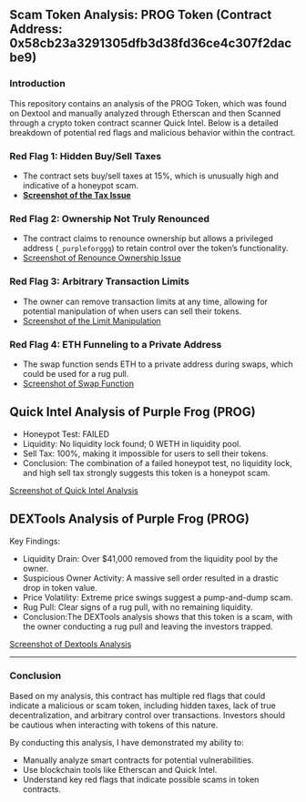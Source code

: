 ## Scam Token Analysis: PROG Token (Contract Address: 0x58cb23a3291305dfb3d38fd36ce4c307f2dacbe9)

### Introduction
This repository contains an analysis of the PROG Token, which was found on Dextool and manually analyzed through Etherscan and then Scanned through a crypto token contract scanner Quick Intel. Below is a detailed breakdown of potential red flags and malicious behavior within the contract.

### Red Flag 1: Hidden Buy/Sell Taxes
- The contract sets buy/sell taxes at 15%, which is unusually high and indicative of a honeypot scam.
- **[Screenshot of the Tax Issue](screenshots/RedFlag1.png)**

### Red Flag 2: Ownership Not Truly Renounced
- The contract claims to renounce ownership but allows a privileged address (`_purpleforggg`) to retain control over the token’s functionality.
- [Screenshot of Renounce Ownership Issue](screenshots/RedFlag2.png)

### Red Flag 3: Arbitrary Transaction Limits
- The owner can remove transaction limits at any time, allowing for potential manipulation of when users can sell their tokens.
- [Screenshot of the Limit Manipulation](screenshots/RedFlag3.png)

### Red Flag 4: ETH Funneling to a Private Address
- The swap function sends ETH to a private address during swaps, which could be used for a rug pull.
- [Screenshot of Swap Function](Screenshots/RedFlag4.png)

## Quick Intel Analysis of Purple Frog (PROG)
- Honeypot Test: FAILED
- Liquidity: No liquidity lock found; 0 WETH in liquidity pool.
- Sell Tax: 100%, making it impossible for users to sell their tokens.
- Conclusion: The combination of a failed honeypot test, no liquidity lock, and high sell tax strongly suggests this token is a honeypot scam.

[Screenshot of Quick Intel Analysis](screenshots/QuickIntel.png)

## DEXTools Analysis of Purple Frog (PROG)
Key Findings:
- Liquidity Drain: Over $41,000 removed from the liquidity pool by the owner.
- Suspicious Owner Activity: A massive sell order resulted in a drastic drop in token value.
- Price Volatility: Extreme price swings suggest a pump-and-dump scam.
- Rug Pull: Clear signs of a rug pull, with no remaining liquidity.
- Conclusion:The DEXTools analysis shows that this token is a scam, with the owner conducting a rug pull and leaving the investors trapped.

[Screenshot of Dextools Analysis](screenshots/Dextools.png)




---

### Conclusion

Based on my analysis, this contract has multiple red flags that could indicate a malicious or scam token, including hidden taxes, lack of true decentralization, and arbitrary control over transactions. Investors should be cautious when interacting with tokens of this nature.

By conducting this analysis, I have demonstrated my ability to:
- Manually analyze smart contracts for potential vulnerabilities.
- Use blockchain tools like Etherscan and Quick Intel.
- Understand key red flags that indicate possible scams in token contracts.
